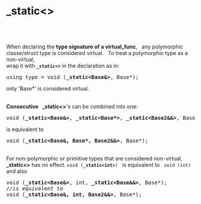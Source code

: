 # \_static<>
&nbsp;  
&nbsp;  
&nbsp;  
When declaring the **type signature of a virtual_func**, &nbsp; 
any polymorphic classe/struct type is considered virtual. &nbsp; 
To treat a polymorphic type as a non-virtual,  
wrap it with **```_static<>```** in the declaration as in:
<pre>using type = void (<strong>_static&lt;Base&&gt;</strong>, Base*);</pre>
only 'Base*' is considered virtual.
&nbsp;  
&nbsp;

**Consecutive &nbsp; \_static<>**'s can be combined into one:
<div>
<pre style=''>void (<strong>_static&lt;Base&&gt;</strong>, <strong>_static&lt;Base*&gt;</strong>, <strong>_static&lt;Base2&&&gt;</strong>, Base*);</pre>
is equivalent to
<pre>void (<strong>_static&lt;Base&, Base*, Base2&&&gt;</strong>, Base*);</pre>
</div>
&nbsp;  

<div>
For non-polymorphic or primitive types that are considered non-virtual, <strong>_static&lt;&gt;</strong> has no effect.  
<code>void (<strong>_static&lt;int&gt;</strong>)</code> &nbsp; is equivalent to &nbsp; <code>void (int)</code><br>
and also
<pre>void (<strong>_static&lt;Base&&gt;</strong>, int, <strong>_static&lt;Base&&&gt;</strong>, Base*);
<i>//is equivalent to</i>
void (<strong>_static&lt;Base&, int, Base2&&&gt;</strong>, Base*);</pre>
</div>
